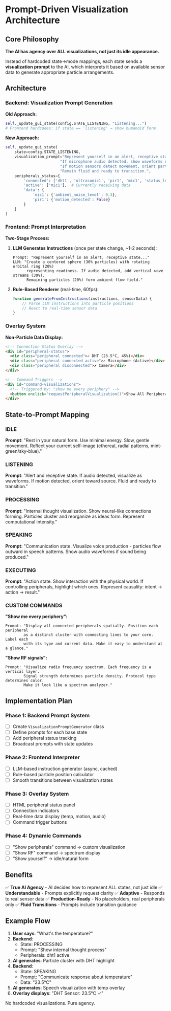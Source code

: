 # Prompt-Driven Visualization Architecture

## Core Philosophy

**The AI has agency over ALL visualizations, not just its idle appearance.**

Instead of hardcoded state→mode mappings, each state sends a **visualization prompt** to the AI, which interprets it based on available sensor data to generate appropriate particle arrangements.

## Architecture

### Backend: Visualization Prompt Generation

**Old Approach:**
```python
self._update_gui_state(config.STATE_LISTENING, "Listening...")
# Frontend hardcodes: if state == 'listening' → show humanoid form
```

**New Approach:**
```python
self._update_gui_state(
    state=config.STATE_LISTENING,
    visualization_prompt="Represent yourself in an alert, receptive state. "
                        "If microphone audio detected, show waveforms radiating from your core. "
                        "If motion sensors detect movement, orient particles toward the source. "
                        "Remain fluid and ready to transition.",
    peripherals_status={
        'connected': ['dht1', 'ultrasonic1', 'pir1', 'mic1', 'status_led', 'led_matrix'],
        'active': ['mic1'],  # Currently receiving data
        'data': {
            'mic1': {'ambient_noise_level': 0.3},
            'pir1': {'motion_detected': False}
        }
    }
)
```

### Frontend: Prompt Interpretation

**Two-Stage Process:**

1. **LLM Generates Instructions** (once per state change, ~1-2 seconds):
   ```
   Prompt: "Represent yourself in an alert, receptive state..."
   LLM: "Create a centered sphere (30% particles) with rotating orbital ring (20%)
         representing readiness. If audio detected, add vertical wave streams (30%).
         Remaining particles (20%) form ambient flow field."
   ```

2. **Rule-Based Renderer** (real-time, 60fps):
   ```javascript
   function generateFromInstructions(instructions, sensorData) {
       // Parse LLM instructions into particle positions
       // React to real-time sensor data
   }
   ```

### Overlay System

**Non-Particle Data Display:**

```html
<!-- Connection Status Overlay -->
<div id="peripheral-status">
  <div class="peripheral connected">✓ DHT (23.5°C, 45%)</div>
  <div class="peripheral connected active">✓ Microphone (Active)</div>
  <div class="peripheral disconnected">✗ Camera</div>
</div>

<!-- Command Triggers -->
<div id="command-visualizations">
  <!-- Triggered by: "show me every periphery" -->
  <button onclick="requestPeripheralVisualization()">Show All Peripherals</button>
</div>
```

## State-to-Prompt Mapping

### IDLE
**Prompt**: "Rest in your natural form. Use minimal energy. Slow, gentle movement. Reflect your current self-image (ethereal, radial patterns, mint-green/sky-blue)."

### LISTENING
**Prompt**: "Alert and receptive state. If audio detected, visualize as waveforms. If motion detected, orient toward source. Fluid and ready to transition."

### PROCESSING
**Prompt**: "Internal thought visualization. Show neural-like connections forming. Particles cluster and reorganize as ideas form. Represent computational intensity."

### SPEAKING
**Prompt**: "Communication state. Visualize voice production - particles flow outward in speech patterns. Show audio waveforms if sound being produced."

### EXECUTING
**Prompt**: "Action state. Show interaction with the physical world. If controlling peripherals, highlight which ones. Represent causality: intent → action → result."

### CUSTOM COMMANDS

**"Show me every periphery":**
```
Prompt: "Display all connected peripherals spatially. Position each peripheral
        as a distinct cluster with connecting lines to your core. Label each
        with its type and current data. Make it easy to understand at a glance."
```

**"Show RF signals":**
```
Prompt: "Visualize radio frequency spectrum. Each frequency is a vertical layer.
        Signal strength determines particle density. Protocol type determines color.
        Make it look like a spectrum analyzer."
```

## Implementation Plan

### Phase 1: Backend Prompt System
- [ ] Create `VisualizationPromptGenerator` class
- [ ] Define prompts for each base state
- [ ] Add peripheral status tracking
- [ ] Broadcast prompts with state updates

### Phase 2: Frontend Interpreter
- [ ] LLM-based instruction generator (async, cached)
- [ ] Rule-based particle position calculator
- [ ] Smooth transitions between visualization states

### Phase 3: Overlay System
- [ ] HTML peripheral status panel
- [ ] Connection indicators
- [ ] Real-time data display (temp, motion, audio)
- [ ] Command trigger buttons

### Phase 4: Dynamic Commands
- [ ] "Show peripherals" command → custom visualization
- [ ] "Show RF" command → spectrum display
- [ ] "Show yourself" → idle/natural form

## Benefits

✅ **True AI Agency** - AI decides how to represent ALL states, not just idle
✅ **Understandable** - Prompts explicitly request clarity
✅ **Adaptive** - Responds to real sensor data
✅ **Production-Ready** - No placeholders, real peripherals only
✅ **Fluid Transitions** - Prompts include transition guidance

## Example Flow

1. **User says**: "What's the temperature?"
2. **Backend**:
   - State: PROCESSING
   - Prompt: "Show internal thought process"
   - Peripherals: dht1 active
3. **AI generates**: Particle cluster with DHT highlight
4. **Backend**:
   - State: SPEAKING
   - Prompt: "Communicate response about temperature"
   - Data: "23.5°C"
5. **AI generates**: Speech visualization with temp overlay
6. **Overlay displays**: "DHT Sensor: 23.5°C ✓"

No hardcoded visualizations. Pure agency.

